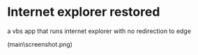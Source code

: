 # Internet explorer restored

a vbs app that runs internet explorer with no redirection to edge

(main\screenshot.png)
